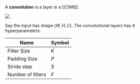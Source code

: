 A **convolution** is a layer in a [[CNN]].

![](https://cs231n.github.io/assets/cnn/cnn.jpeg)

Say the input has shape $(W, H, C)$. The convolutional layers has 4 hyperparameters:

|Name|Symbol|
|----|------|
|Filter Size|$K$|
|Padding Size|$P$|
|Stride step|$S$|
|Number of filters|$F$|